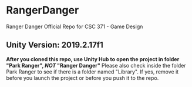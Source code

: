 # RangerDanger
Ranger Danger Official Repo for CSC 371 - Game Design
 
 ## Unity Version: 2019.2.17f1
 
 __After you cloned this repo, use Unity Hub to open the project in folder "Park Ranger", _NOT_ "Ranger Danger"__
 Please also check inside the folder Park Ranger to see if there is a folder named "Library". If yes, remove it before you launch the project or before you push it to the repo.
